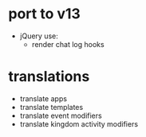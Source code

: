 # port to v13
* jQuery use:
  * render chat log hooks

# translations
* translate apps
* translate templates
* translate event modifiers
* translate kingdom activity modifiers
